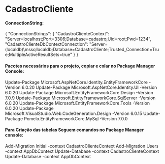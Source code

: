 # CadastroCliente

<h4>ConnectionString:</h4>

 { "ConnectionStrings": {
    "CadastroClienteContext": "Server=localhost;Port=3306;Database=cadastro;Uid=root;Pwd=1234",
    "CadastroClienteDbContextConnection": "Server=(localdb)\\mssqllocaldb;Database=CadastroCliente;Trusted_Connection=True;MultipleActiveResultSets=true"
  }
}

<h4>Pacotes necessários para o projeto, copiar e colar no Package Manager Console:</h4>

Update-Package Microsoft.AspNetCore.Identity.EntityFrameworkCore -Version 6.0.20
Update-Package Microsoft.AspNetCore.Identity.UI -Version 6.0.20
Update-Package Microsoft.EntityFrameworkCore.Design -Version 7.0.9
Update-Package Microsoft.EntityFrameworkCore.SqlServer -Version 6.0.20
Update-Package Microsoft.EntityFrameworkCore.Tools -Version 6.0.20
Update-Package Microsoft.VisualStudio.Web.CodeGeneration.Design -Version 6.0.15
Update-Package Pomelo.EntityFrameworkCore.MySql -Version 7.0.0

<h4>Para Criação das tabelas Seguem comandos no Package Manager console:</h4>

Add-Migration Initial -context CadastroClienteContext
Add-Migration Users -context AppDbContext
Update-Database  -context CadastroClienteContext
Update-Database  -context AppDbContext
